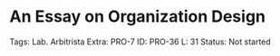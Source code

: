 # An Essay on Organization Design

Tags: Lab. Arbitrista
Extra: PRO-7
ID: PRO-36
L: 31
Status: Not started